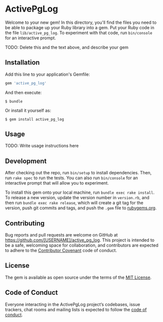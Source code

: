 # ActivePgLog

Welcome to your new gem! In this directory, you'll find the files you need to be able to package up your Ruby library into a gem. Put your Ruby code in the file `lib/active_pg_log`. To experiment with that code, run `bin/console` for an interactive prompt.

TODO: Delete this and the text above, and describe your gem

## Installation

Add this line to your application's Gemfile:

```ruby
gem 'active_pg_log'
```

And then execute:

    $ bundle

Or install it yourself as:

    $ gem install active_pg_log

## Usage

TODO: Write usage instructions here

## Development

After checking out the repo, run `bin/setup` to install dependencies. Then, run `rake spec` to run the tests. You can also run `bin/console` for an interactive prompt that will allow you to experiment.

To install this gem onto your local machine, run `bundle exec rake install`. To release a new version, update the version number in `version.rb`, and then run `bundle exec rake release`, which will create a git tag for the version, push git commits and tags, and push the `.gem` file to [rubygems.org](https://rubygems.org).

## Contributing

Bug reports and pull requests are welcome on GitHub at https://github.com/[USERNAME]/active_pg_log. This project is intended to be a safe, welcoming space for collaboration, and contributors are expected to adhere to the [Contributor Covenant](http://contributor-covenant.org) code of conduct.

## License

The gem is available as open source under the terms of the [MIT License](https://opensource.org/licenses/MIT).

## Code of Conduct

Everyone interacting in the ActivePgLog project’s codebases, issue trackers, chat rooms and mailing lists is expected to follow the [code of conduct](https://github.com/[USERNAME]/active_pg_log/blob/master/CODE_OF_CONDUCT.md).
